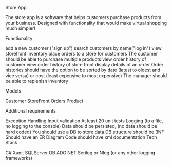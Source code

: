 Store App

The store app is a software that helps customers purchase products from your business. Designed with functionality that would make virtual shopping much simpler!

Functionality

add a new customer ("sign up")
search customers by name("log in")
view storefront inventory
place orders to a store for customers
The customer should be able to purchase multiple products
view order history of customer
view order history of store front
display details of an order
Order histories should have the option to be sorted by date (latest to oldest and vice versa) or cost (least expensive to most expensive)
The manager should be able to replenish inventory

Models

Customer
StoreFront
Orders
Product

Additional requirements

Exception Handling
Input validation
At least 20 unit tests
Logging (to a file, no logging to the console)
Data should be persisted, (no data should be hard coded)
You should use a DB to store data
DB structure should be 3NF
Should have an ER Diagram
Code should have xml documentation
Tech Stack

C#
Xunit
SQLServer DB
ADO.NET
Serilog or Nlog (or any other logging frameworks)
